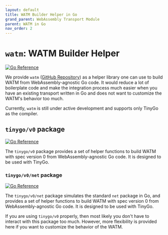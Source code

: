 ```yaml
---
layout: default
title: WATM Builder Helper in Go
grand_parent: WebAssembly Transport Module
parent: WATM in Go
nav_order: 2
---
```


# `watm`: WATM Builder Helper

[![Go Reference](https://pkg.go.dev/badge/github.com/refraction-networking/watm.svg)](https://pkg.go.dev/github.com/refraction-networking/watm)

We provide `watm` ([GitHub Repository](https://github.com/refraction-networking/watm)) as a helper library one can use to build WATM from WebAssembly-agnostic Go code. It would reduce a lot of boilerplate code and make the integration process much easier when you have an existing transport written in Go and does not want to customize the WATM's behavior too much. 

Currently, `watm` is still under active development and supports only TinyGo as the compiler. 

## `tinygo/v0` package

[![Go Reference](https://pkg.go.dev/badge/github.com/refraction-networking/watm.svg)](https://pkg.go.dev/github.com/refraction-networking/watm/tinygo/v0)

The `tinygo/v0` package provides a set of helper functions to build WATM with spec version 0 from WebAssembly-agnostic Go code. It is designed to be used with TinyGo.

### `tinygo/v0/net` package 

[![Go Reference](https://pkg.go.dev/badge/github.com/refraction-networking/watm.svg)](https://pkg.go.dev/github.com/refraction-networking/watm/tinygo/v0/net)

The `tinygo/v0/net` package simulates the standard `net` package in Go, and provides a set of helper functions to build WATM with spec version 0 from WebAssembly-agnostic Go code. It is designed to be used with TinyGo. 

If you are using `tinygo/v0` properly, then most likely you don't have to interact with this package too much. However, more flexibility is provided here if you want to customize the behavior of the WATM.


